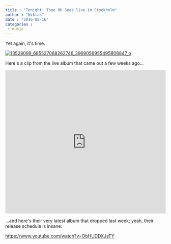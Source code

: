 ```yaml
---
title : "Tonight: Thee Oh Sees live in Stockholm"
author : "Niklas"
date : "2016-08-16"
categories : 
 - music
---
```


Yet again, it's time.

[![13528099_685527068262746_3969056955495808847_o](https://niklasblog.com/wp-content/13528099_685527068262746_3969056955495808847_o.jpg)](https://niklasblog.com/wp-content/13528099_685527068262746_3969056955495808847_o.jpg)

Here's a clip from the live album that came out a few weeks ago...

<iframe width="100%" height="450" scrolling="no" frameborder="no" src="https://w.soundcloud.com/player/?url=https%3A//api.soundcloud.com/tracks/250885846&amp;auto_play=false&amp;hide_related=false&amp;show_comments=true&amp;show_user=true&amp;show_reposts=false&amp;visual=true"></iframe>

...and here's their very latest album that dropped last week; yeah, their release schedule is insane:

https://www.youtube.com/watch?v=ObHUDDXJsTY
